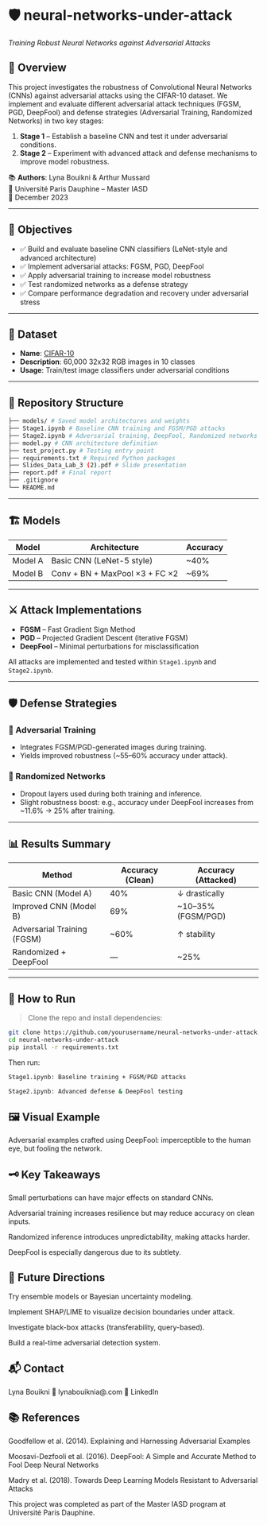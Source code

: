 # 🛡️ neural-networks-under-attack  
_Training Robust Neural Networks against Adversarial Attacks_

## 🧠 Overview

This project investigates the robustness of Convolutional Neural Networks (CNNs) against adversarial attacks using the CIFAR-10 dataset. We implement and evaluate different adversarial attack techniques (FGSM, PGD, DeepFool) and defense strategies (Adversarial Training, Randomized Networks) in two key stages:

1. **Stage 1** – Establish a baseline CNN and test it under adversarial conditions.
2. **Stage 2** – Experiment with advanced attack and defense mechanisms to improve model robustness.

📚 **Authors**: Lyna Bouikni & Arthur Mussard  
🏫 Université Paris Dauphine – Master IASD  
📅 December 2023

---

## 🎯 Objectives

- ✅ Build and evaluate baseline CNN classifiers (LeNet-style and advanced architecture)
- ✅ Implement adversarial attacks: FGSM, PGD, DeepFool
- ✅ Apply adversarial training to increase model robustness
- ✅ Test randomized networks as a defense strategy
- ✅ Compare performance degradation and recovery under adversarial stress

---

## 🧪 Dataset

- **Name**: [CIFAR-10](https://www.cs.toronto.edu/~kriz/cifar.html)
- **Description**: 60,000 32x32 RGB images in 10 classes
- **Usage**: Train/test image classifiers under adversarial conditions

---

## 📁 Repository Structure

```bash
├── models/ # Saved model architectures and weights
├── Stage1.ipynb # Baseline CNN training and FGSM/PGD attacks
├── Stage2.ipynb # Adversarial training, DeepFool, Randomized networks
├── model.py # CNN architecture definition
├── test_project.py # Testing entry point
├── requirements.txt # Required Python packages
├── Slides_Data_Lab_3 (2).pdf # Slide presentation
├── report.pdf # Final report
├── .gitignore
└── README.md
```

---

## 🏗️ Models

| Model | Architecture | Accuracy |
|-------|--------------|----------|
| Model A | Basic CNN (LeNet-5 style) | ~40% |
| Model B | Conv + BN + MaxPool ×3 + FC ×2 | ~69% |

---

## ⚔️ Attack Implementations

- **FGSM** – Fast Gradient Sign Method  
- **PGD** – Projected Gradient Descent (iterative FGSM)  
- **DeepFool** – Minimal perturbations for misclassification

All attacks are implemented and tested within `Stage1.ipynb` and `Stage2.ipynb`.

---

## 🛡️ Defense Strategies

### 🔹 Adversarial Training
- Integrates FGSM/PGD-generated images during training.
- Yields improved robustness (~55–60% accuracy under attack).

### 🔹 Randomized Networks
- Dropout layers used during both training and inference.
- Slight robustness boost: e.g., accuracy under DeepFool increases from ~11.6% → 25% after training.

---

## 📊 Results Summary

| Method                     | Accuracy (Clean) | Accuracy (Attacked) |
|----------------------------|------------------|----------------------|
| Basic CNN (Model A)        | 40%              | ↓ drastically        |
| Improved CNN (Model B)     | 69%              | ~10–35% (FGSM/PGD)   |
| Adversarial Training (FGSM)| ~60%             | ↑ stability          |
| Randomized + DeepFool      | —                | ~25%                 |

---

## 📂 How to Run

> Clone the repo and install dependencies:

```bash
git clone https://github.com/yourusername/neural-networks-under-attack.git
cd neural-networks-under-attack
pip install -r requirements.txt
```
Then run:
```bash
Stage1.ipynb: Baseline training + FGSM/PGD attacks

Stage2.ipynb: Advanced defense & DeepFool testing
```

## 🖼️ Visual Example

Adversarial examples crafted using DeepFool: imperceptible to the human eye, but fooling the network.

## 🗝️ Key Takeaways
Small perturbations can have major effects on standard CNNs.

Adversarial training increases resilience but may reduce accuracy on clean inputs.

Randomized inference introduces unpredictability, making attacks harder.

DeepFool is especially dangerous due to its subtlety.

## 🧭 Future Directions
Try ensemble models or Bayesian uncertainty modeling.

Implement SHAP/LIME to visualize decision boundaries under attack.

Investigate black-box attacks (transferability, query-based).

Build a real-time adversarial detection system.

## 📬 Contact
Lyna Bouikni
📧 lynabouiknia@.com
🔗 LinkedIn

## 📚 References
Goodfellow et al. (2014). Explaining and Harnessing Adversarial Examples

Moosavi-Dezfooli et al. (2016). DeepFool: A Simple and Accurate Method to Fool Deep Neural Networks

Madry et al. (2018). Towards Deep Learning Models Resistant to Adversarial Attacks

This project was completed as part of the Master IASD program at Université Paris Dauphine.
